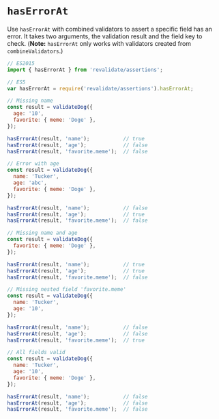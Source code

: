 # `hasErrorAt`

Use `hasErrorAt` with combined validators to assert a specific field has an
error. It takes two arguments, the validation result and the field key to check.
(**Note:** `hasErrorAt` only works with validators created from
`combineValidators`.)

```js
// ES2015
import { hasErrorAt } from 'revalidate/assertions';

// ES5
var hasErrorAt = require('revalidate/assertions').hasErrorAt;

// Missing name
const result = validateDog({
  age: '10',
  favorite: { meme: 'Doge' },
});

hasErrorAt(result, 'name');           // true
hasErrorAt(result, 'age');            // false
hasErrorAt(result, 'favorite.meme');  // false

// Error with age
const result = validateDog({
  name: 'Tucker',
  age: 'abc',
  favorite: { meme: 'Doge' },
});

hasErrorAt(result, 'name');           // false
hasErrorAt(result, 'age');            // true
hasErrorAt(result, 'favorite.meme');  // false

// Missing name and age
const result = validateDog({
  favorite: { meme: 'Doge' },
});

hasErrorAt(result, 'name');           // true
hasErrorAt(result, 'age');            // true
hasErrorAt(result, 'favorite.meme');  // false

// Missing nested field 'favorite.meme'
const result = validateDog({
  name: 'Tucker',
  age: '10',
});

hasErrorAt(result, 'name');           // false
hasErrorAt(result, 'age');            // false
hasErrorAt(result, 'favorite.meme');  // true

// All fields valid
const result = validateDog({
  name: 'Tucker',
  age: '10',
  favorite: { meme: 'Doge' },
});

hasErrorAt(result, 'name');           // false
hasErrorAt(result, 'age');            // false
hasErrorAt(result, 'favorite.meme');  // false
```
